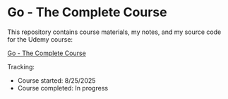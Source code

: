# Go - The Complete Course

This repository contains course materials, my notes, and my source code for the Udemy course:

[Go - The Complete Course](https://www.udemy.com/course/go-the-complete-guide)

Tracking:

* Course started: 8/25/2025
* Course completed: In progress
